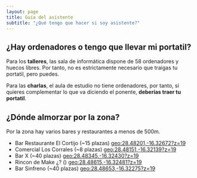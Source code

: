 ```yaml
---
layout: page
title: Guia del asistente
subtitle: "¿Qué tengo que hacer si soy asistente?"
---
```


<h2>¿Hay ordenadores o tengo que llevar mi portatil?</h2>

<p>Para los <strong>talleres</strong>, las sala de informática dispone de 58 ordenadores y huecos libres. Por tanto, no es estrictamente necesario que traigas tu portatil, pero puedes.</p>
<p>Para las <strong>charlas</strong>, el aula de estudio no tiene ordenadores, por tanto, si quieres complementar lo que va diciendo el ponente, <strong>deberías traer tu portatil</strong>.</p>

<h2>¿Dónde almorzar por la zona?</h2>

<p>Por la zona hay varios bares y restaurantes a menos de 500m.</p>
<ul>
<li>Bar Restaurante El Cortijo (~15 plazas) <a href="geo:28.48201,-16.32672?z=19">geo:28.48201,-16.32672?z=19</a></li>
<li>Comercial Los Corrales (~8 plazas) <a href="geo:28.48151,-16.32139?z=19">geo:28.48151,-16.32139?z=19</a></li>
<li>Bar X (~40 plazas) <a href="geo:28.48345,-16.32430?z=19">geo:28.48345,-16.32430?z=19</a></li>
<li>Rincon de Make ¿? () <a href="geo:28.48615,-16.32481?z=19">geo:28.48615,-16.32481?z=19</a></li>
<li>Bar Sinfreno (~40 plazas) <a href="geo:28.48653,-16.32275?z=19">geo:28.48653,-16.32275?z=19</a></li>
</ul>

<div class="container-fluid" id="mapdiv" style="height: 300px"></div>

<script src="//www.openlayers.org/api/OpenLayers.js"></script>
<script>
    map = new OpenLayers.Map("mapdiv");
    map.addLayer(new OpenLayers.Layer.OSM());
    
    epsg4326 =  new OpenLayers.Projection("EPSG:4326"); //WGS 1984 projection
    projectTo = map.getProjectionObject(); //The map projection (Spherical Mercator)
   
    var lonLat = new OpenLayers.LonLat(-16.32263, 28.48306).transform(epsg4326, projectTo);
    var zoom=15;
    map.setCenter (lonLat, zoom);

    var vectorLayer = new OpenLayers.Layer.Vector("Overlay");

    // Define markers as "features" of the vector layer:
    var feature = new OpenLayers.Feature.Vector(
            new OpenLayers.Geometry.Point(-16.32672, 28.48201).transform(epsg4326, projectTo),
            {description:'Bar Restaurante El Cortijo'} ,
            {externalGraphic: '/img/marker.png', graphicHeight: 25, graphicWidth: 21, graphicXOffset:-12, graphicYOffset:-25  }
        );    
    vectorLayer.addFeatures(feature);

    var feature = new OpenLayers.Feature.Vector(
            new OpenLayers.Geometry.Point(-16.32139, 28.48151).transform(epsg4326, projectTo),
            {description:'Comercial Los Corrales'} ,
            {externalGraphic: '/img/marker.png', graphicHeight: 25, graphicWidth: 21, graphicXOffset:-12, graphicYOffset:-25  }
        );    
    vectorLayer.addFeatures(feature);

    var feature = new OpenLayers.Feature.Vector(
            new OpenLayers.Geometry.Point(-16.32275, 28.48653).transform(epsg4326, projectTo),
            {description:'Bar Sinfreno'} ,
            {externalGraphic: '/img/marker.png', graphicHeight: 25, graphicWidth: 21, graphicXOffset:-12, graphicYOffset:-25  }
        );    
    vectorLayer.addFeatures(feature);

    var feature = new OpenLayers.Feature.Vector(
            new OpenLayers.Geometry.Point(-16.32481, 28.48615).transform(epsg4326, projectTo),
            {description:'Rincon de Make ¿?'} ,
            {externalGraphic: '/img/marker.png', graphicHeight: 25, graphicWidth: 21, graphicXOffset:-12, graphicYOffset:-25  }
        );    
    vectorLayer.addFeatures(feature);

    var feature = new OpenLayers.Feature.Vector(
            new OpenLayers.Geometry.Point(-16.32430, 28.48345).transform(epsg4326, projectTo),
            {description:'Bar X'} ,
            {externalGraphic: '/img/marker.png', graphicHeight: 25, graphicWidth: 21, graphicXOffset:-12, graphicYOffset:-25  }
        );    
    vectorLayer.addFeatures(feature);

    var feature = new OpenLayers.Feature.Vector(
            new OpenLayers.Geometry.Point(-16.32263, 28.48106).transform(epsg4326, projectTo),
            {description:'Edificio de Servicios al Alumnado de Anchieta'} ,
            {externalGraphic: '/img/marker-python.png', graphicHeight: 25, graphicWidth: 25, graphicXOffset:-12, graphicYOffset:-12  }
        );    
    vectorLayer.addFeatures(feature);

    

    map.addLayer(vectorLayer);
 
    
    //Add a selector control to the vectorLayer with popup functions
    var controls = {
      selector: new OpenLayers.Control.SelectFeature(vectorLayer, { onSelect: createPopup, onUnselect: destroyPopup })
    };

    function createPopup(feature) {
      feature.popup = new OpenLayers.Popup.FramedCloud("pop",
          feature.geometry.getBounds().getCenterLonLat(),
          null,
          '<div class="markerContent">'+feature.attributes.description+'</div>',
          null,
          true,
          function() { controls['selector'].unselectAll(); }
      );
      //feature.popup.closeOnMove = true;
      map.addPopup(feature.popup);
    }

    function destroyPopup(feature) {
      feature.popup.destroy();
      feature.popup = null;
    }
    
    map.addControl(controls['selector']);
    controls['selector'].activate();
      
</script>
